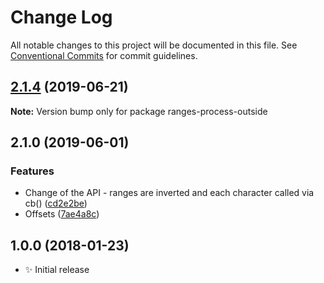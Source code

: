 # Change Log

All notable changes to this project will be documented in this file.
See [Conventional Commits](https://conventionalcommits.org) for commit guidelines.

## [2.1.4](https://gitlab.com/codsen/codsen/compare/ranges-process-outside@2.1.3...ranges-process-outside@2.1.4) (2019-06-21)

**Note:** Version bump only for package ranges-process-outside





## 2.1.0 (2019-06-01)

### Features

- Change of the API - ranges are inverted and each character called via cb() ([cd2e2be](https://gitlab.com/codsen/codsen/commit/cd2e2be))
- Offsets ([7ae4a8c](https://gitlab.com/codsen/codsen/commit/7ae4a8c))

## 1.0.0 (2018-01-23)

- ✨ Initial release
